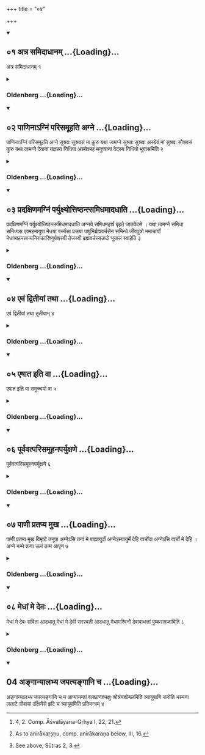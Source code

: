 +++
title = "०४"

+++
<div class="js_include" includetitle="true" newlevelforh1="2" unfilled url="/vedAH_yajuH/vAjasaneyam/sUtram/pAraskara-gRhyam/vishvAsa-prastutiH/2/04/01_atra_samidAdhAnam.md">
<details open><summary><h2>०१ अत्र समिदाधानम् ...{Loading}...</h2></summary>

अत्र समिदाधानम् १
</details>
</div>
<div class="js_include collapsed" newlevelforh1="3" title="Oldenberg" unfilled url="/vedAH_yajuH/vAjasaneyam/sUtram/pAraskara-gRhyam/oldenberg/2/04/01_atra_samidAdhAnam.md">
<details><summary><h3>Oldenberg ...{Loading}...</h3></summary>

1. Now the putting on of fuel.

</details>
</div>
<div class="js_include" includetitle="true" newlevelforh1="2" unfilled url="/vedAH_yajuH/vAjasaneyam/sUtram/pAraskara-gRhyam/vishvAsa-prastutiH/2/04/02_pANinA-gniM_parisamUhati_agne.md">
<details open><summary><h2>०२ पाणिनाऽग्निं परिसमूहति अग्ने ...{Loading}...</h2></summary>

पाणिनाऽग्निं परिसमूहति अग्ने सुश्रवः सुश्रवसं मा कुरु यथा त्वमग्ने सुश्रवः सुश्रवा अस्येवं मां सुश्रवः सौश्रवसं कुरु यथा त्वमग्ने देवानां यज्ञस्य निधिपा अस्येवमहं मनुष्याणां वेदस्य निधिपो भूयासमिति २
</details>
</div>
<div class="js_include collapsed" newlevelforh1="3" title="Oldenberg" unfilled url="/vedAH_yajuH/vAjasaneyam/sUtram/pAraskara-gRhyam/oldenberg/2/04/02_pANinA-gniM_parisamUhati_agne.md">
<details><summary><h3>Oldenberg ...{Loading}...</h3></summary>

2 [^1] . He wipes with his hand (the ground) round the fire with (the formula), 'Agni, glorious one, make me glorious. As thou, glorious Agni, art glorious, thus, O glorious one, bring me to glory. As thou, Agni, art the preserver of the treasure of sacrifice for the gods, thus may I become the preserver of the treasure of the Veda for men.'


[^1]:  4, 2. Comp. Āśvalāyana-Gṛhya I, 22, 21.


</details>
</div>
<div class="js_include" includetitle="true" newlevelforh1="2" unfilled url="/vedAH_yajuH/vAjasaneyam/sUtram/pAraskara-gRhyam/vishvAsa-prastutiH/2/04/03_pradaxiNamagniM_paryuxyottiShThantsamidhamAdadh.md">
<details open><summary><h2>०३ प्रदक्षिणमग्निं पर्युक्ष्योत्तिष्ठन्त्समिधमादधाति ...{Loading}...</h2></summary>

प्रदक्षिणमग्निं पर्युक्ष्योत्तिष्ठन्त्समिधमादधाति अग्नये समिधमहार्ष बृहते जातवेदसे । यथा त्वमग्ने समिधा समिध्यस एवमहमायुषा मेधया वर्च्चसा प्रजया पशुभिर्ब्रह्मवर्चसेन समिन्धे जीवपुत्रो ममाचार्यो मेधाव्यहमसान्यनिराकारिष्णुर्यशस्वी तेजस्वी ब्रह्मवर्चस्यन्नादो भूयासं स्वाहेति ३
</details>
</div>
<div class="js_include collapsed" newlevelforh1="3" title="Oldenberg" unfilled url="/vedAH_yajuH/vAjasaneyam/sUtram/pAraskara-gRhyam/oldenberg/2/04/03_pradaxiNamagniM_paryuxyottiShThantsamidhamAdadh.md">
<details><summary><h3>Oldenberg ...{Loading}...</h3></summary>

3 [^2] . Having sprinkled (water) round the fire from left to right, he stands up and puts a piece of wood on (the fire) with (the texts),


[^2]:  As to anirākaṛṣṇu, comp. anirākaraṇa below, III, 16.


'To Agni I have brought a piece of wood, to the great Jātavedas. As thou, Agni, art inflamed by wood, thus I am inflamed by life, insight, vigour, offspring, cattle, holy lustre.

'May my teacher be the father of living sons; may I be full of insight, not forgetful (of what I have learned); may I become full of glory, of splendour, of holy lustre, an enjoyer of food. Svāhā!

</details>
</div>
<div class="js_include" includetitle="true" newlevelforh1="2" unfilled url="/vedAH_yajuH/vAjasaneyam/sUtram/pAraskara-gRhyam/vishvAsa-prastutiH/2/04/04_evaM_dvitIyAM_tathA.md">
<details open><summary><h2>०४ एवं द्वितीयां तथा ...{Loading}...</h2></summary>

एवं द्वितीयां तथा तृतीयाम् ४
</details>
</div>
<div class="js_include collapsed" newlevelforh1="3" title="Oldenberg" unfilled url="/vedAH_yajuH/vAjasaneyam/sUtram/pAraskara-gRhyam/oldenberg/2/04/04_evaM_dvitIyAM_tathA.md">
<details><summary><h3>Oldenberg ...{Loading}...</h3></summary>

4. In the same way (he puts on) a second (piece of wood); and thus a third.

</details>
</div>
<div class="js_include" includetitle="true" newlevelforh1="2" unfilled url="/vedAH_yajuH/vAjasaneyam/sUtram/pAraskara-gRhyam/vishvAsa-prastutiH/2/04/05_eShAta_iti_vA.md">
<details open><summary><h2>०५ एषात इति वा ...{Loading}...</h2></summary>

एषात इति वा समुच्चयो वा ५
</details>
</div>
<div class="js_include collapsed" newlevelforh1="3" title="Oldenberg" unfilled url="/vedAH_yajuH/vAjasaneyam/sUtram/pAraskara-gRhyam/oldenberg/2/04/05_eShAta_iti_vA.md">
<details><summary><h3>Oldenberg ...{Loading}...</h3></summary>

5. Or (each piece) with (the verse), 'Thine is this' (Vāj. Saṃh. II, 14).

</details>
</div>
<div class="js_include" includetitle="true" newlevelforh1="2" unfilled url="/vedAH_yajuH/vAjasaneyam/sUtram/pAraskara-gRhyam/vishvAsa-prastutiH/2/04/06_pUrvavatparisamUhanaparyuxaNe.md">
<details open><summary><h2>०६ पूर्ववत्परिसमूहनपर्युक्षणे ...{Loading}...</h2></summary>

पूर्ववत्परिसमूहनपर्युक्षणे ६
</details>
</div>
<div class="js_include collapsed" newlevelforh1="3" title="Oldenberg" unfilled url="/vedAH_yajuH/vAjasaneyam/sUtram/pAraskara-gRhyam/oldenberg/2/04/06_pUrvavatparisamUhanaparyuxaNe.md">
<details><summary><h3>Oldenberg ...{Loading}...</h3></summary>

6. Or (he uses) both (this verse and the formulas given in Sūtra 3).

</details>
</div>
<div class="js_include" includetitle="true" newlevelforh1="2" unfilled url="/vedAH_yajuH/vAjasaneyam/sUtram/pAraskara-gRhyam/vishvAsa-prastutiH/2/04/07_pANI_pratapya_mukha.md">
<details open><summary><h2>०७ पाणी प्रतप्य मुख ...{Loading}...</h2></summary>

पाणी प्रतप्य मुख विमृष्टे तनूपा अग्नेऽसि तन्वं मे पाह्यायुर्दा अग्नेऽस्यायुर्मे देहि व्वर्चोदा अग्नेऽसि व्वर्चो मे देहि । अग्ने यन्मे तन्वा ऊनं तन्म आपृण ७
</details>
</div>
<div class="js_include collapsed" newlevelforh1="3" title="Oldenberg" unfilled url="/vedAH_yajuH/vAjasaneyam/sUtram/pAraskara-gRhyam/oldenberg/2/04/07_pANI_pratapya_mukha.md">
<details><summary><h3>Oldenberg ...{Loading}...</h3></summary>

7 [^3] . The wiping and sprinkling (of water) round (the fire are repeated) as above.


[^3]:  See above, Sūtras 2, 3.


</details>
</div>
<div class="js_include" includetitle="true" newlevelforh1="2" unfilled url="/vedAH_yajuH/vAjasaneyam/sUtram/pAraskara-gRhyam/vishvAsa-prastutiH/2/04/08_medhAM_me_devaH.md">
<details open><summary><h2>०८ मेधां मे देवः ...{Loading}...</h2></summary>

मेधां मे देवः सविता आदधातु मेधां मे देवी सरस्वती आदधातु मेधामश्विनौ देवावाधत्तां पुष्करस्रजाविति ८
</details>
</div>
<div class="js_include collapsed" newlevelforh1="3" title="Oldenberg" unfilled url="/vedAH_yajuH/vAjasaneyam/sUtram/pAraskara-gRhyam/oldenberg/2/04/08_medhAM_me_devaH.md">
<details><summary><h3>Oldenberg ...{Loading}...</h3></summary>

8. Having warmed his two hands, he wipes his mouth with (the formulas):

'Agni, thou art the protector of bodies. Protect my body. Agni, thou art the giver of life. Give me life. Agni, thou art the giver of vigour. Give me vigour.

'Agni, what is deficient in my body, that restore to fulness.

'May the god Savitṛ bestow insight on me, may the goddess Sarasvatī, may the two divine Aśvins, wreathed with lotus, (bestow) insight (on me).'

</details>
</div>
<div class="js_include" includetitle="true" newlevelforh1="2" unfilled url="/vedAH_yajuH/vAjasaneyam/sUtram/pAraskara-gRhyam/vishvAsa-prastutiH/2/04/09_angAnyAlabhya_japatyangAni_cha.md">
<details open><summary><h2>04 अङ्गान्यालभ्य जपत्यङ्गानि च ...{Loading}...</h2></summary>

अङ्गान्यालभ्य जपत्यङ्गानि च म आप्यायन्तां वाक्प्राणश्चक्षुः श्रोत्रंयशोबलमिति त्र्यायुषाणि करोति भस्मना ललाटे ग्रीवायां दक्षिणेंसे हृदि च त्र्यायुषमिति प्रतिमन्त्रम् ४
</details>
</div>